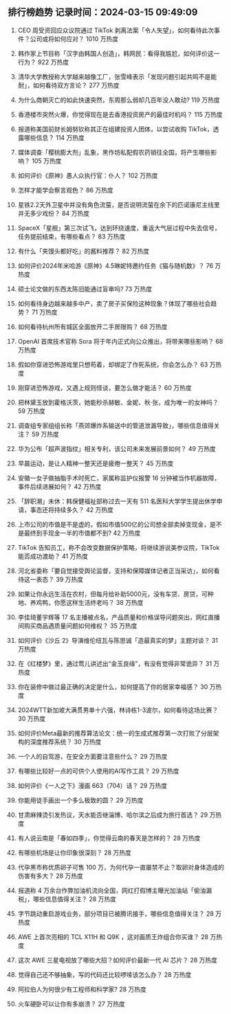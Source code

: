 
## 排行榜趋势 记录时间：2024-03-15 09:49:09
  
  1. CEO 周受资回应众议院通过 TikTok 剥离法案「令人失望」，如何看待此次事件？公司或将如何应对？ 1010 万热度
    
  2. 韩作家上节目称「汉字由韩国人创造」，韩网民：看得我尴尬，如何评价这一行为？ 922 万热度
    
  3. 清华大学教授称大学越来越像工厂，张雪峰表示「发现问题引起共鸣不是能耐」，如何看待双方言论？ 277 万热度
    
  4. 为什么商朝灭亡的如此快速突然，东周那么弱却几百年没人敢动? 119 万热度
    
  5. 香港楼市突然火爆，你觉得现在是去香港投资房产的最佳时机吗？ 115 万热度
    
  6. 报道称美国前财长姆努钦称其正在组建投资人团体，以尝试收购 TikTok，透露哪些信息？ 114 万热度
    
  7. 媒体调查「樱桃膨大剂」乱象，黑作坊私配假农药销往全国，将产生哪些影响？ 105 万热度
    
  8. 如何评价《原神》愚人众执行官：仆人？ 102 万热度
    
  9. 怎样才能学会察言观色？ 86 万热度
    
  10. 星铁2.2天外卫星中并没有角色流萤，是否说明流萤在余下的匹诺康尼主线里并无多少戏份？ 84 万热度
    
  11. SpaceX「星舰」第三次试飞，达到环绕速度，重返大气层过程中失去信号，任务提前结束，有哪些看点？ 83 万热度
    
  12. 有什么「夹馒头都好吃」的酱料推荐？ 82 万热度
    
  13. 如何评价2024年米哈游《原神》4.5琳妮特邀约任务《猫与随机数》？ 76 万热度
    
  14. 硕士论文做的东西太陈旧能通过盲审吗? 73 万热度
    
  15. 如何看待身边越来越多中产，卖了房子买保险这种现象？体现了哪些社会趋势？ 71 万热度
    
  16. 如何看待杭州所有城区全面放开二手房限购？ 68 万热度
    
  17. OpenAI 首席技术官称 Sora 将于年内正式向公众推出，将带来哪些影响？ 68 万热度
    
  18. 假如你穿进恐怖游戏里只想苟着，却绑定了作死系统，你会怎么办？ 63 万热度
    
  19. 刚穿进恐怖游戏，又遇上规则怪谈，要怎么做才能活？ 60 万热度
    
  20. 把林黛玉放到霍格沃茨，她能秒杀赫敏、金妮、秋·张，成为唯一的女神吗？ 59 万热度
    
  21. 调查组专家组组长称「燕郊爆炸系输送中的管道泄漏导致」，哪些信息值得关注？ 59 万热度
    
  22. 华为公布「超声波指纹」相关专利，该公司未来发展前景如何？ 49 万热度
    
  23. 早晨运动，是让人精神一整天还是疲倦一整天？ 45 万热度
    
  24. 安徽一女子做抽脂手术时死亡，家属称监护仪报警 16 分钟被当作机器故障，事件后续进展如何？ 42 万热度
    
  25. 「辞职潮」未休：韩保健福祉部称过去一天有 511 名医科大学学生提出休学申请，事态还将持续多久？ 42 万热度
    
  26. 上市公司的市值是不是虚的，假如市值500亿的公司想全部卖掉变现金，是不是最终到手现金一半的市值都不到? 42 万热度
    
  27. TikTok 告知员工，称不会改变数据保护策略，将继续游说美参议院，TikTok 能否成功渡劫？ 41 万热度
    
  28. 河北省委称「要自觉接受舆论监督，支持和保障媒体记者正当采访」，如何看待这一表态？ 39 万热度
    
  29. 如果让你永远生活在农村，但每月给补助5000元，没有车贷、房贷，可种地、养鸡鸭，你愿这样生活终老吗？ 38 万热度
    
  30. 李佳琦董宇辉等 17 名主播被点名，产品质量和价格误导问题突出，网红直播间购买商品遇质量问题如何维权？ 35 万热度
    
  31. 如何评价《沙丘 2》导演维伦纽瓦与陈思诚「造最真实的梦」主题对谈？ 31 万热度
    
  32. 在《红楼梦》里，通过莺儿讲述出“金玉良缘”，有没有觉得非常诡异？ 31 万热度
    
  33. 你在装修中做过最正确的决定是什么，如何提高了你的居家幸福感？ 30 万热度
    
  34. 2024WTT新加坡大满贯男单十六强，林诗栋1-3波尔，如何看待这场比赛？ 30 万热度
    
  35. 如何评价Meta最新的推荐算法论文：统一的生成式推荐第一次打败了分层架构的深度推荐系统？ 30 万热度
    
  36. 一个人的自驾游，在安全方面要注意些什么？ 29 万热度
    
  37. 有哪些比较好一点的可供个人使用的AI写作工具？ 29 万热度
    
  38. 如何评价《一人之下》漫画 663（704）话？ 29 万热度
    
  39. 你能用徒手画出一个多么极致的圆？ 29 万热度
    
  40. 甘肃麻辣烫引发热议，天水能否继淄博、哈尔滨之后成为旅行首选？ 29 万热度
    
  41. 有人说云南是「春如四季」，你觉得云南的春天是怎样的？ 28 万热度
    
  42. 有哪些机场是让你印象很深刻？ 28 万热度
    
  43. 代孕黑市称优质卵子可售 100 万，为何代孕一直屡禁不止？取卵对身体造成的伤害有多大？ 28 万热度
    
  44. 报道称 4 万余台作弊加油机流向全国，网红打假博主曝光加油站「偷油漏税」，哪些信息值得关注？ 28 万热度
    
  45. 字节跳动重启游戏业务，部分项目已被腾讯接手，哪些信息值得关注？ 28 万热度
    
  46. AWE 上首次亮相的 TCL X11H  和  Q9K ，这对画质王炸组合你买谁？ 28 万热度
    
  47. 这次 AWE 三星电视放了哪些大招？如何评价最新一代 AI 芯片？ 28 万热度
    
  48. 觉得自己还不够抽象，写的代码还比较啰嗦该怎么办？ 28 万热度
    
  49. 阿拉伯人为何很少有工程师和科学家? 28 万热度
    
  50. 火车硬卧可以让你有多崩溃？ 27 万热度
    